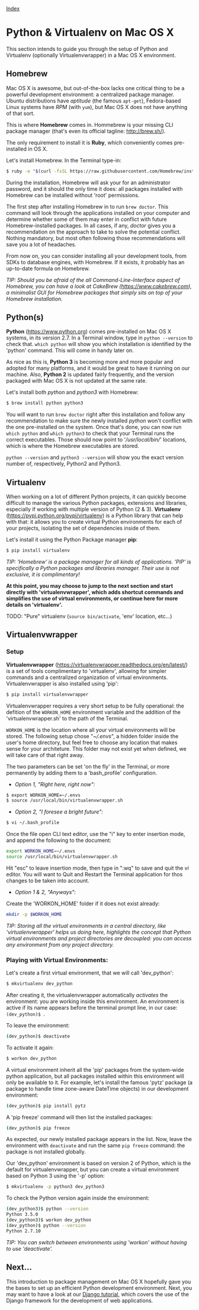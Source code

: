 [Index](README.md)

# Python & Virtualenv on Mac OS X

This section intends to guide you through the setup of Python and Virtualenv (optionally Virtualenvwrapper) in a Mac OS X environment.

## Homebrew

Mac OS X is awesome, but out-of-the-box lacks one critical thing to be a powerful development environment: a centralized package manager.
Ubuntu distributions have _aptitude_ (the famous ```apt-get```), Fedora-based Linux systems have _RPM_ (with ```yum```), but Mac OS X does not have anything of that sort.

This is where __Homebrew__ comes in.
Hommebrew is your missing CLI package manager (that's even its official tagline: http://brew.sh/).

The only requirement to install it is __Ruby__, which conveniently comes pre-installed in OS X.

Let's install Homebrew. In the Terminal type-in:
```bash
$ ruby -e "$(curl -fsSL https://raw.githubusercontent.com/Homebrew/install/master/install)"
```

During the installation, Homebrew will ask your for an administrator password, and it should the only time it does: all packages installed with Homebrew can be installed without 'root' permissions.

The first step after installing Homebrew in to run ```brew doctor```.
This command will look through the applications installed on your computer and determine whether some of them may enter in conflict with future Homebrew-installed packages.
In all cases, if any, _doctor_ gives you a recommendation on the approach to take to solve the potential conflict.
Nothing mandatory, but most often following those recommendations will save you a lot of headaches.

From now on, you can consider installing all your development tools, from SDKs to database engines, with Homebrew.
If it exists, it probably has an up-to-date formula on Homebrew.

_TIP: Should you be afraid of the all Command-Line-Interface aspect of Homebrew, you can have a look at CakeBrew (https://www.cakebrew.com), a minimalist GUI for Homebrew packages that simply sits on top of your Homebrew installation._

## Python(s)

__Python__ (https://www.python.org) comes pre-installed on Mac OS X systems, in its version 2.7.
In a Terminal window, type in ```python --version``` to check that.
```which python``` will show you which installation is identified by the 'python' command.
This will come in handy later on.

As nice as this is, __Python 3__ is becoming more and more popular and adopted for many platforms, and it would be great to have it running on our machine.
Also, __Python 2__ is updated fairly frequently, and the  version packaged with Mac OS X is not updated at the same rate.

Let's install both _python_ and _python3_ with Homebrew:

```bash
$ brew install python python3
```

You will want to run ```brew doctor``` right after this installation and follow any recommendation to make sure the newly installed _python_ won't conflict with the one pre-installed on the system.
Once that's done, you can now run ``` which python``` and ```which python3``` to check that your Terminal runs the correct executables.
Those should now point to '_/usr/local/bin/_' locations, which is where the Homebrew executables are stored.

```python --version``` and ```python3 --version``` will show you the exact version number of, respectively, Python2 and Python3.

## Virtualenv

When working on a lot of different Python projects, it can quickly become difficult to manage the various Python packages, extensions and libraries, especially if working with multiple version of Python (2 & 3).
__Virtualenv__ (https://pypi.python.org/pypi/virtualenv) is a Python library that can help with that: it allows you to create virtual Python environments for each of your projects, isolating the set of dependencies inside of them.

Let's install it using the Python Package manager __pip__:

```bash
$ pip install virtualenv
```

_TIP: 'Homebrew' is a package manager for all kinds of applications. 'PIP' is specifically a Python packages and libraries manager. Their use is not exclusive, it is complimentary!_

__At this point, you may choose to jump to the next section and start directly with 'virtualenvwrapper', which adds shortcut commands and simplifies the use of virtual environments, or continue here for more details on 'virtualenv'.__

TODO: "Pure" virtualenv (```source bin/activate```, 'env' location, etc...)

## Virtualenvwrapper

### Setup

__Virtualenvwrapper__ (https://virtualenvwrapper.readthedocs.org/en/latest/) is a set of tools complimentary to 'virtualenv', allowing for simpler commands and a centralized organization of virtual environments.
Virtualenvwrapper is also installed using 'pip':

```bash
$ pip install virtualenvwrapper
```

Virtualenvwrapper requires a very short setup to be fully operational: the defition of the ```WORKON_HOME``` environment variable and the addition of the 'virtualenvwrapper.sh' to the path of the Terminal.

```WORKON_HOME``` is the location where all your virtual environments will be stored.
The following setup chose "_~/.envs_", a hidden folder inside the user's home directory, but feel free to choose any location that makes sense for your architeture.
This folder may not exist yet when defined, we will take care of that right away.

The two parameters can be set 'on the fly' in the Terminal, or more permanently by adding them to a 'bash_profile' configuration.

- _Option 1, "Right here, right now":_
```bash
$ export WORKON_HOME=~/.envs
$ source /usr/local/bin/virtualenvwrapper.sh
```

- _Option 2, "I foresee a bright future":_
```bash
$ vi ~/.bash_profile
```
Once the file open CLI text editor, use the "i" key to enter insertion mode, and append the following to the document:
```bash
export WORKON_HOME=~/.envs
source /usr/local/bin/virtualenvwrapper.sh
```
Hit "esc" to leave insertion mode, then type in ":wq" to save and quit the _vi_ editor.
You will want to Quit and Restart the Terminal application for thos changes to be taken into account.

- _Option 1 & 2, "Anyways":_

Create the 'WORKON_HOME' folder if it does not exist already:
```bash
mkdir -p $WORKON_HOME
```

_TIP: Storing all the virtual environments in a central directory, like 'virtualenvwrapper' helps us doing here, highlights the concept that Python virtual environments and project directories are decoupled: you can access any environment from any project directory._

### Playing with Virtual Environments:

Let's create a first virtual environment, that we will call 'dev_python':
```bash
$ mkvirtualenv dev_python
```
After creating it, the virtualenvwrapper automatically _activates_ the environment: you are working inside this environment.
An environment is active if its name appears before the terminal prompt line, in our case: ```(dev_python)$ ```.

To leave the environment:
```bash
(dev_python)$ deactivate
```

To activate it again:
```bash
$ workon dev_python
```

A virtual environment inherit all the 'pip' packages from the system-wide python application, but all packages installed within this environment will only be available to it.
For example, let's install the famous 'pytz' package (a package to handle time zone-aware DateTime objects) in our development environment:
```bash
(dev_python)$ pip install pytz
```

A 'pip freeze' command will then list the installed packages:
```bash
(dev_python)$ pip freeze
```
As expected, our newly installed package appears in the list.
Now, leave the environment with ```deactivate``` and run the same ```pip freeze``` command: the package is not installed globally.

Our 'dev_python' environment is based on version 2 of Python, which is the default for virtualenvwrapper, but you can create a virtual environment based on Python 3 using the '-p' option:

```bash
$ mkvirtualenv -p python3 dev_python3
```

To check the Python version again inside the environment:
```bash
(dev_python3)$ python --version
Python 3.5.0
(dev_python3)$ workon dev_python
(dev_python)$ python --version
Python 2.7.10
```

_TIP: You can switch between environments using 'workon' without having to use 'deactivate'._


## Next...

This introduction to package management on Mac OS X hopefully gave you the bases to set up an efficient Python development environment.
Next, you may want to have a look at our [Django tutorial](training/1-Setup.md), which covers the use of the Django framework for the development of web applications.